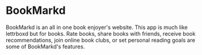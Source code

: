 # BookMarkd
BookMarkd is an all in one book enjoyer's website. This app is much like lettrboxd but for books. Rate books, share books with friends, receive book recommendations, join online book clubs, or set personal reading goals are some of BookMarkd's features.
